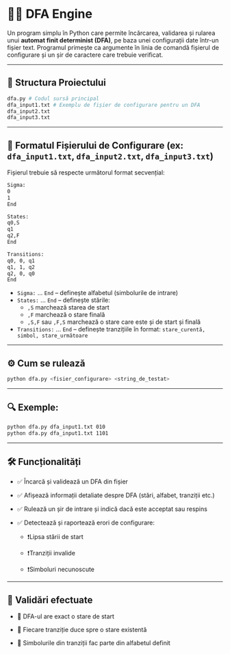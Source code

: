 # 🧠🚀 DFA Engine

Un program simplu în Python care permite încărcarea, validarea și rularea unui **automat finit determinist (DFA)**, pe baza unei configurații date într-un fișier text. Programul primește ca argumente în linia de comandă fișierul de configurare și un șir de caractere care trebuie verificat.

---

## 📁 Structura Proiectului
```bash
dfa.py # Codul sursă principal
dfa_input1.txt # Exemplu de fișier de configurare pentru un DFA
dfa_input2.txt
dfa_input3.txt
```

--- 

## 🧩 Formatul Fișierului de Configurare (ex: `dfa_input1.txt`, `dfa_input2.txt`, `dfa_input3.txt`)

Fișierul trebuie să respecte următorul format secvențial:
```bash
Sigma:
0
1
End

States:
q0,S
q1
q2,F
End

Transitions:
q0, 0, q1
q1, 1, q2
q2, 0, q0
End
```

- `Sigma:` ... `End` – definește alfabetul (simbolurile de intrare)
- `States:` ... `End` – definește stările:
  - `,S` marchează starea de start
  - `,F` marchează o stare finală
  - `,S,F` sau `,F,S` marchează o stare care este și de start și finală
- `Transitions:` ... `End` – definește tranzițiile în format: `stare_curentă, simbol, stare_următoare`

---

## ⚙️ Cum se rulează

```bash
python dfa.py <fisier_configurare> <string_de_testat>
```
---

## 🔍 Exemple:
```bash
python dfa.py dfa_input1.txt 010
python dfa.py dfa_input1.txt 1101
```

---

## 🛠️ Funcționalități
- ✅ Încarcă și validează un DFA din fișier

- ✅ Afișează informații detaliate despre DFA (stări, alfabet, tranziții etc.)

- ✅ Rulează un șir de intrare și indică dacă este acceptat sau respins

- ✅ Detectează și raportează erori de configurare:

  - ❗Lipsa stării de start

  - ❗Tranziții invalide

  - ❗Simboluri necunoscute

---

## 🔐 Validări efectuate
- 🧩 DFA-ul are exact o stare de start

- 🧩 Fiecare tranziție duce spre o stare existentă

- 🧩 Simbolurile din tranziții fac parte din alfabetul definit